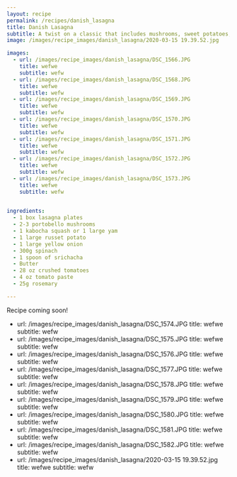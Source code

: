 ```yaml
---
layout: recipe 
permalink: /recipes/danish_lasagna
title: Danish Lasagna
subtitle: A twist on a classic that includes mushrooms, sweet potatoes, and béchamel.
image: /images/recipe_images/danish_lasagna/2020-03-15 19.39.52.jpg

images:
  - url: /images/recipe_images/danish_lasagna/DSC_1566.JPG
    title: wefwe
    subtitle: wefw
  - url: /images/recipe_images/danish_lasagna/DSC_1568.JPG
    title: wefwe
    subtitle: wefw
  - url: /images/recipe_images/danish_lasagna/DSC_1569.JPG
    title: wefwe
    subtitle: wefw
  - url: /images/recipe_images/danish_lasagna/DSC_1570.JPG
    title: wefwe
    subtitle: wefw
  - url: /images/recipe_images/danish_lasagna/DSC_1571.JPG
    title: wefwe
    subtitle: wefw
  - url: /images/recipe_images/danish_lasagna/DSC_1572.JPG
    title: wefwe
    subtitle: wefw
  - url: /images/recipe_images/danish_lasagna/DSC_1573.JPG
    title: wefwe
    subtitle: wefw

  
ingredients:
  - 1 box lasagna plates
  - 2-3 portobello mushrooms
  - 1 kabocha squash or 1 large yam
  - 1 large russet potato
  - 1 large yellow onion
  - 300g spinach
  - 1 spoon of srichacha
  - Butter
  - 28 oz crushed tomatoes
  - 4 oz tomato paste
  - 25g rosemary

---
```


Recipe coming soon!

  
  - url: /images/recipe_images/danish_lasagna/DSC_1574.JPG
    title: wefwe
    subtitle: wefw
  - url: /images/recipe_images/danish_lasagna/DSC_1575.JPG
    title: wefwe
    subtitle: wefw
  - url: /images/recipe_images/danish_lasagna/DSC_1576.JPG
    title: wefwe
    subtitle: wefw
  - url: /images/recipe_images/danish_lasagna/DSC_1577.JPG
    title: wefwe
    subtitle: wefw
  - url: /images/recipe_images/danish_lasagna/DSC_1578.JPG
    title: wefwe
    subtitle: wefw
  - url: /images/recipe_images/danish_lasagna/DSC_1579.JPG
    title: wefwe
    subtitle: wefw
  - url: /images/recipe_images/danish_lasagna/DSC_1580.JPG
    title: wefwe
    subtitle: wefw
  - url: /images/recipe_images/danish_lasagna/DSC_1581.JPG
    title: wefwe
    subtitle: wefw
  - url: /images/recipe_images/danish_lasagna/DSC_1582.JPG
    title: wefwe
    subtitle: wefw
  - url: /images/recipe_images/danish_lasagna/2020-03-15 19.39.52.jpg
    title: wefwe
    subtitle: wefw

